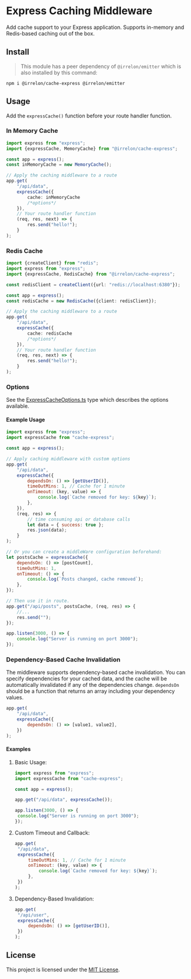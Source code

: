 # Express Caching Middleware

Add cache support to your Express application. Supports in-memory and
Redis-based caching out of the box.

## Install
> This module has a peer dependency of `@irrelon/emitter` which is also
> installed by this command:

```
npm i @irrelon/cache-express @irrelon/emitter
```

## Usage
Add the `expressCache()` function before your route handler function.

### In Memory Cache
```typescript
import express from "express";
import {expressCache, MemoryCache} from "@irrelon/cache-express";

const app = express();
const inMemoryCache = new MemoryCache();

// Apply the caching middleware to a route
app.get(
	"/api/data",
	expressCache({
		cache: inMemoryCache
		/*options*/
	}),
	// Your route handler function
	(req, res, next) => {
		res.send("hello!");
	}
);
```

### Redis Cache
```typescript
import {createClient} from "redis";
import express from "express";
import {expressCache, RedisCache} from "@irrelon/cache-express";

const redisClient = createClient({url: "redis://localhost:6380"});

const app = express();
const redisCache = new RedisCache({client: redisClient});

// Apply the caching middleware to a route
app.get(
	"/api/data",
	expressCache({
		cache: redisCache
		/*options*/
	}),
	// Your route handler function
	(req, res, next) => {
		res.send("hello!");
	}
);
```

### Options

See the [ExpressCacheOptions.ts](src/types/ExpressCacheOptions.ts) type which describes the options available.

#### Example Usage

```javascript
import express from "express";
import expressCache from "cache-express";

const app = express();

// Apply caching middleware with custom options
app.get(
	"/api/data",
	expressCache({
		dependsOn: () => [getUserID()],
		timeOutMins: 1, // Cache for 1 minute
		onTimeout: (key, value) => {
			console.log(`Cache removed for key: ${key}`);
		},
	}),
	(req, res) => {
		// time consuming api or database calls
		let data = { success: true };
		res.json(data);
	}
);

// Or you can create a middleWare configuration beforehand:
let postsCache = expressCache({
	dependsOn: () => [postCount],
	timeOutMins: 1,
	onTimeout: () => {
		console.log(`Posts changed, cache removed`);
	},
});

// Then use it in route.
app.get("/api/posts", postsCache, (req, res) => {
	//...
	res.send("");
});

app.listen(3000, () => {
	console.log("Server is running on port 3000");
});
```

### Dependency-Based Cache Invalidation

The middleware supports dependency-based cache invalidation.
You can specify dependencies for your cached data, and the
cache will be automatically invalidated if any of the
dependencies change. `dependsOn` should be a function
that returns an array including your dependency values.

```javascript
app.get(
	"/api/data",
	expressCache({
		dependsOn: () => [value1, value2],
	})
);
```

#### Examples

1. Basic Usage:

   ```javascript
   import express from "express";
   import expressCache from "cache-express";

   const app = express();

   app.get("/api/data", expressCache());

   app.listen(3000, () => {
   	console.log("Server is running on port 3000");
   });
   ```

2. Custom Timeout and Callback:

   ```javascript
   app.get(
   	"/api/data",
   	expressCache({
   		timeOutMins: 1, // Cache for 1 minute
   		onTimeout: (key, value) => {
   			console.log(`Cache removed for key: ${key}`);
   		},
   	})
   );
   ```

3. Dependency-Based Invalidation:

   ```javascript
   app.get(
   	"/api/user",
   	expressCache({
   		dependsOn: () => [getUserID()],
   	})
   );
   ```

## License

This project is licensed under the [MIT License](LICENSE).
